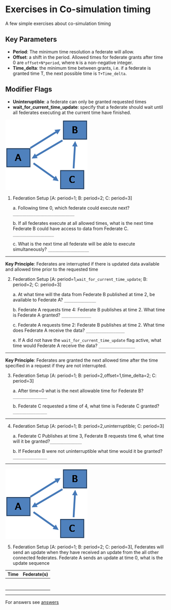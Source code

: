 # Exercises in Co-simulation timing
A few simple exercises about co-simulation timing

## Key Parameters

-   **Period**: The minimum time resolution a federate will allow.  
-   **Offset**: a shift in the period.  Allowed times for federate grants after time 0 are `offset+N*period`, where `N` is a non-negative integer.
-   **Time_delta**: the minimum time between grants, i.e. if a federate is granted time T, the next possible time is `T+Time_delta`.  

## Modifier Flags

-   **Uninteruptible**: a federate can only be granted requested times
-   **wait_for_current_time_update**:  specify that a federate should wait until all federates executing at the current time have finished.  

![Connectivity Diagram](../img/timing_fed_setup.png "Exercise Federate Setup")

1.  Federation Setup \[A:  period=1; B:  period=2; C:  period=3\]

    a. 	Following time 0, which federate could execute next? `___________________________`

    b. 	If all federates execute at all allowed times, what is the next time Federate B could have access to data from Federate C.  `__________________`

    c. 	What is the next time all federate will be able to execute simultaneously? `__________________`

***

**Key Principle**:  Federates are interrupted if there is updated data available and allowed time prior to the requested time

2.   Federation Setup \[A:  period=1,`wait_for_current_time_update`; B:  period=2; C:  period=3\]

     a.	At what time will the data from Federate B published at time 2, be available to Federate A? `______________`

     b.	Federate A requests time 4:  Federate B publishes at time 2.  What time is Federate A granted? `_____________`

     c.	Federate A requests time 2:  Federate B publishes at time 2. What time does Federate A receive the data? `_________________`

     e.	If A did not have the `wait_for_current_time_update` flag active, what time would Federate A receive the data? `________________`


***
**Key Principle**:  Federates are granted the next allowed time after the time specified in a request if they are not interrupted.

3.   Federation Setup \[A:  period=1; B:  period=2,offset=1,time_delta=2; C:  period=3\]

     a.	After time=0 what is the next allowable time for Federate B? `_______________`

     b.	Federate C requested a time of 4, what time is Federate C granted? `_______________`

***
4.  Federation Setup \[A:  period=1; B:  period=2,uninterruptible; C:  period=3\]

    a.	Federate C Publishes at time 3,  Federate B requests time 6, what time will it be granted?`______________`

    b.	If Federate B were not uninterruptible what time would it be granted? `_______________`
***
![Connectivity Diagram](../img/timing_fed_setup.png "Exercise Federate Setup")

5.  Federation Setup \[A:  period=1; B:  period=2; C:  period=3\], Federates will send an update when they have received an update from the all other connected federates.  Federate A sends an update at time 0, what is the update sequence

| Time        | Federate(s)     |
| ------------- |:-------------:|
|       |       |
|       |       |
|       |       |
|       |       |
|       |       |
|       |       |
|       |       |


***
For answers see [answers](timing_exercise_answers.md)
